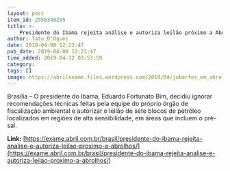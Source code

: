 ```yaml
---
layout: post
item_id: 2556348205
title: >-
    Presidente do Ibama rejeita análise e autoriza leilão próximo a Abrolhos
author: Tatu D'Oquei
date: 2019-04-08 12:23:47
pub_date: 2019-04-08 12:23:47
time_added: 2019-04-12 03:53:59
category: 
tags: []
image: https://abrilexame.files.wordpress.com/2019/04/jubartes_em_abrolhos.jpg?quality=70&strip=info&w=680&h=453&crop=1
---
```


Brasília – O presidente do Ibama, Eduardo Fortunato Bim, decidiu ignorar recomendações técnicas feitas pela equipe do próprio órgão de fiscalização ambiental e autorizar o leilão de sete blocos de petróleo localizados em regiões de alta sensibilidade, em áreas que incluem o pré-sal.

**Link:** [https://exame.abril.com.br/brasil/presidente-do-ibama-rejeita-analise-e-autoriza-leilao-proximo-a-abrolhos/](https://exame.abril.com.br/brasil/presidente-do-ibama-rejeita-analise-e-autoriza-leilao-proximo-a-abrolhos/)

